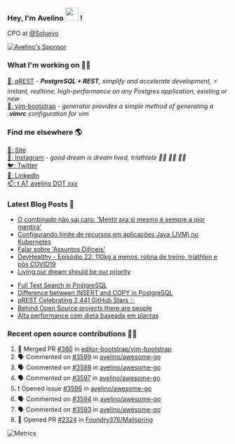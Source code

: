 ### Hey, I'm Avelino <img src="https://media.giphy.com/media/hvRJCLFzcasrR4ia7z/giphy.gif" width="30px"> !

CPO at [@Soluevo](https://soluevo.com.br/)

[![Avelino's Sponsor](https://user-images.githubusercontent.com/31996/90784634-dc4b7480-e2d7-11ea-94b0-48754ff3afb1.png)](https://github.com/sponsors/avelino)

### What I'm working on 👨‍💻

[🐘: pREST](https://github.com/prest/prest) - _**PostgreSQL + REST**, simplify and accelerate development, ⚡ instant, realtime, high-performance on any Postgres application, existing or new_<br />
[📝: vim-bootstrap](https://vim-bootstrap.com) - _generator provides a simple method of generating a **.vimrc** configuration for vim_

### Find me elsewhere 🌎

[🚀: Site](https://avelino.run) <br>
[📸: Instagram](https://instagram.com/avelinorun) - _good dream is dream lived, triathlete 🏊‍♂️ 🚴‍♂️ 🏃‍♂️_ <br>
[🐦: Twitter](https://twitter.com/avelinorun) <br>
[💼: LinkedIn](https://www.linkedin.com/in/avelinorun) <br>
[📫: t AT avelino DOT xxx](mailto:t+github@avelino.xxx)

### Latest Blog Posts 📕

<!-- BLOG:START -->
- [O combinado não sai caro: 'Mentir pra si mesmo é sempre a pior mentira'](https://avelino.run/o-combinado-nao-sai-caro-mentir-pra-si-mesmo-e-sempre-a-pior-mentira/)
- [Configurando limite de recursos em aplicações Java (JVM) no Kubernetes](https://avelino.run/configurando-limite-de-recursos-em-aplicacoes-java-jvm-no-kubernetes/)
- [Falar sobre 'Assuntos Difíceis'](https://avelino.run/falar-sobre-assuntos-dif%C3%ADceis/)
- [DevHealthy - Episódio 22: 110kg a menos, rotina de treino, triathlon e pôs COVID19](https://avelino.run/quote/lifestyle/devhealthy-22-podcast-110kg-a-menos-triathlon-pos-covid/)
- [Living our dream should be our priority](https://avelino.run/quote/lifestyle/living-our-dream-should-be-our-priority/)
<!-- BLOG:END -->
<!-- DEVTO:START -->
- [Full Text Search in PostgreSQL](https://dev.to/prestd/full-text-search-in-postgresql-4k6e)
- [Difference between INSERT and COPY in PostgreSQL](https://dev.to/prestd/difference-between-insert-and-copy-in-postgresql-1ifc)
- [pREST Celebrating 2,441 GitHub Stars ✨](https://dev.to/prestd/prest-celebrating-2-441-github-stars-9ln)
- [Behind Open Source projects there are people](https://dev.to/avelino/behind-open-source-projects-there-are-people-hd1)
- [Alta performance com dieta baseada em plantas](https://dev.to/avelino/alta-performance-com-dieta-baseada-em-plantas-ab3)
<!-- DEVTO:END -->

### Recent open source contributions 👨‍💻

<!--START_SECTION:activity-->
1. 🎉 Merged PR [#380](https://github.com/editor-bootstrap/vim-bootstrap/pull/380) in [editor-bootstrap/vim-bootstrap](https://github.com/editor-bootstrap/vim-bootstrap)
2. 🗣 Commented on [#3599](https://github.com/avelino/awesome-go/issues/3599) in [avelino/awesome-go](https://github.com/avelino/awesome-go)
3. 🗣 Commented on [#3598](https://github.com/avelino/awesome-go/issues/3598) in [avelino/awesome-go](https://github.com/avelino/awesome-go)
4. 🗣 Commented on [#3597](https://github.com/avelino/awesome-go/issues/3597) in [avelino/awesome-go](https://github.com/avelino/awesome-go)
5. ❗️ Opened issue [#3596](https://github.com/avelino/awesome-go/issues/3596) in [avelino/awesome-go](https://github.com/avelino/awesome-go)
6. 🗣 Commented on [#3594](https://github.com/avelino/awesome-go/issues/3594) in [avelino/awesome-go](https://github.com/avelino/awesome-go)
7. 🗣 Commented on [#3593](https://github.com/avelino/awesome-go/issues/3593) in [avelino/awesome-go](https://github.com/avelino/awesome-go)
8. 💪 Opened PR [#2324](https://github.com/Foundry376/Mailspring/pull/2324) in [Foundry376/Mailspring](https://github.com/Foundry376/Mailspring)
<!--END_SECTION:activity-->

![Metrics](https://metrics.lecoq.io/avelino)
<!--
[![Avelino's Github Stats](https://github-readme-stats.vercel.app/api?username=avelino&theme=dracula&border_radius=10&hide_border=true)](https://avelino.run/about/)
-->
